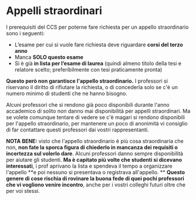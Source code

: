 # Appelli straordinari

I prerequisiti del CCS per poterne fare richiesta per un appello straordinario sono i seguenti:
- L’esame per cui si vuole fare richiesta deve riguardare **corsi del terzo anno**
- Manca **SOLO questo esame**
- Si è già **in lista per l’esame di laurea** (quindi almeno titolo della tesi e relatore scelto; preferibilmente con tesi praticamente pronta)

**Questo però non garantisce l'appello straordinario.** I professori si riservano il diritto di rifiutare la richiesta, o di concederla solo se c'è un numero minimo di studenti che ne hanno bisogno. 

Alcuni professori che si rendono già poco disponibili durante l'anno accademico di solito non danno mai disponibilità per appelli straordinari. 
Ma se volete comunque tentare di vedere se c'è magari si rendono disponibili per l'appello straordinario, per mantenere un poco di anonimità vi consiglio di far contattare questi professori dai vostri rappresentanti. 

**NOTA BENE:** visto che l'appello straordinario è più cosa straordinaria che non, **non fate la sporca figura di chiederlo in mancanza dei requisiti o incertezza sul volerlo dare**. 
Alcuni professori danno sempre disponibilità per aiutare gli studenti. **Ma è capitato più volte che studenti si dicevano interessati**, i prof  aprivano la lista e spendeva il tempo a organizzare l'appello **e poi nessuno si presentava o registrava all'appello. **
**Questo genere di cose rischia di rovinare la buona fede di quei pochi professori che vi vogliono venire incontro**, anche per i vostri colleghi futuri oltre che per voi stessi. 
